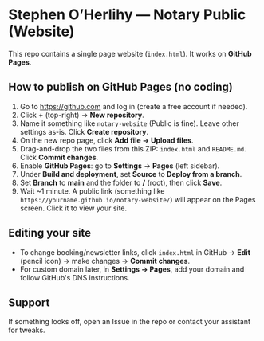 # Stephen O’Herlihy — Notary Public (Website)

This repo contains a single page website (`index.html`). It works on **GitHub Pages**.

## How to publish on GitHub Pages (no coding)
1. Go to https://github.com and log in (create a free account if needed).
2. Click **+** (top-right) → **New repository**.
3. Name it something like `notary-website` (Public is fine). Leave other settings as-is. Click **Create repository**.
4. On the new repo page, click **Add file → Upload files**.
5. Drag-and-drop the two files from this ZIP: `index.html` and `README.md`. Click **Commit changes**.
6. Enable **GitHub Pages**: go to **Settings** → **Pages** (left sidebar).
7. Under **Build and deployment**, set **Source** to **Deploy from a branch**.
8. Set **Branch** to **main** and the folder to **/** (root), then click **Save**.
9. Wait ~1 minute. A public link (something like `https://yourname.github.io/notary-website/`) will appear on the Pages screen. Click it to view your site.

## Editing your site
- To change booking/newsletter links, click `index.html` in GitHub → **Edit** (pencil icon) → make changes → **Commit changes**.
- For custom domain later, in **Settings → Pages**, add your domain and follow GitHub's DNS instructions.

## Support
If something looks off, open an Issue in the repo or contact your assistant for tweaks.
